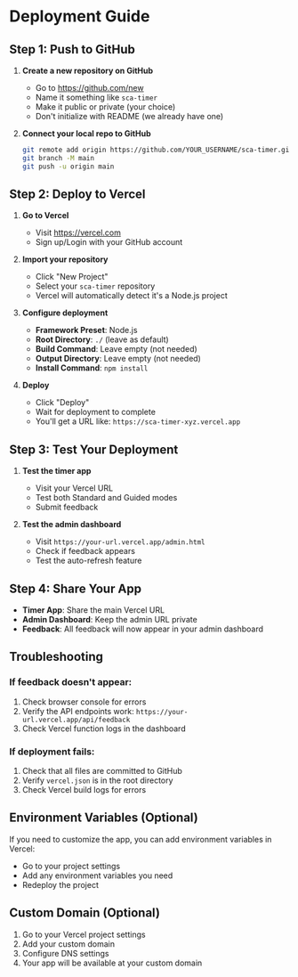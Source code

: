# Deployment Guide

## Step 1: Push to GitHub

1. **Create a new repository on GitHub**
   - Go to https://github.com/new
   - Name it something like `sca-timer`
   - Make it public or private (your choice)
   - Don't initialize with README (we already have one)

2. **Connect your local repo to GitHub**
   ```bash
   git remote add origin https://github.com/YOUR_USERNAME/sca-timer.git
   git branch -M main
   git push -u origin main
   ```

## Step 2: Deploy to Vercel

1. **Go to Vercel**
   - Visit https://vercel.com
   - Sign up/Login with your GitHub account

2. **Import your repository**
   - Click "New Project"
   - Select your `sca-timer` repository
   - Vercel will automatically detect it's a Node.js project

3. **Configure deployment**
   - **Framework Preset**: Node.js
   - **Root Directory**: `./` (leave as default)
   - **Build Command**: Leave empty (not needed)
   - **Output Directory**: Leave empty (not needed)
   - **Install Command**: `npm install`

4. **Deploy**
   - Click "Deploy"
   - Wait for deployment to complete
   - You'll get a URL like: `https://sca-timer-xyz.vercel.app`

## Step 3: Test Your Deployment

1. **Test the timer app**
   - Visit your Vercel URL
   - Test both Standard and Guided modes
   - Submit feedback

2. **Test the admin dashboard**
   - Visit `https://your-url.vercel.app/admin.html`
   - Check if feedback appears
   - Test the auto-refresh feature

## Step 4: Share Your App

- **Timer App**: Share the main Vercel URL
- **Admin Dashboard**: Keep the admin URL private
- **Feedback**: All feedback will now appear in your admin dashboard

## Troubleshooting

### If feedback doesn't appear:
1. Check browser console for errors
2. Verify the API endpoints work: `https://your-url.vercel.app/api/feedback`
3. Check Vercel function logs in the dashboard

### If deployment fails:
1. Check that all files are committed to GitHub
2. Verify `vercel.json` is in the root directory
3. Check Vercel build logs for errors

## Environment Variables (Optional)

If you need to customize the app, you can add environment variables in Vercel:
- Go to your project settings
- Add any environment variables you need
- Redeploy the project

## Custom Domain (Optional)

1. Go to your Vercel project settings
2. Add your custom domain
3. Configure DNS settings
4. Your app will be available at your custom domain 